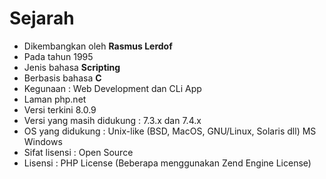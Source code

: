 # Sejarah
* Dikembangkan oleh **Rasmus Lerdof**
* Pada tahun 1995
* Jenis bahasa **Scripting**
* Berbasis bahasa **C**
* Kegunaan : Web Development dan CLi App
* Laman php.net
* Versi terkini 8.0.9
* Versi yang masih didukung : 7.3.x dan 7.4.x
* OS yang didukung : Unix-like (BSD, MacOS, GNU/Linux, Solaris dll) MS Windows
* Sifat lisensi : Open Source
* Lisensi : PHP License (Beberapa menggunakan Zend Engine License)
